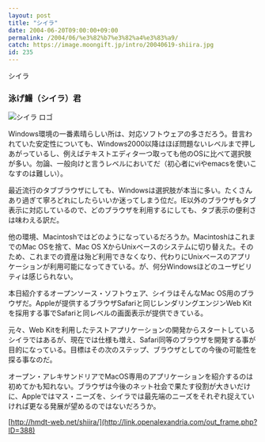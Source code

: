 ```yaml
---
layout: post
title: "シイラ"
date: 2004-06-20T09:00:00+09:00
permalink: /2004/06/%e3%82%b7%e3%82%a4%e3%83%a9/
catch: https://image.moongift.jp/intro/20040619-shiira.jpg
id: 235
---
```

シイラ  
<!--more-->

### 泳げ鱪（シイラ）君
  

![シイラ ロゴ](https://image.moongift.jp/intro/20040619-shiira.jpg "シイラ ロゴ")

  

Windows環境の一番素晴らしい所は、対応ソフトウェアの多さだろう。昔言われていた安定性についても、Windows2000以降はほぼ問題ないレベルまで押しあがっているし、例えばテキストエディタ一つ取っても他のOSに比べて選択肢が多い。勿論、一般向けと言うレベルにおいてだ（初心者にviやemacsを使いこなすのは難しい）。

  

最近流行のタブブラウザにしても、Windowsは選択肢が本当に多い。たくさんあり過ぎて寧ろどれにしたらいいか迷ってしまう位だ。IE以外のブラウザもタブ表示に対応しているので、どのブラウザを利用するにしても、タブ表示の便利さは味わえる訳だ。

  

他の環境、Macintoshではどのようになっているだろうか。MacintoshはこれまでのMac OSを捨て、Mac OS XからUnixベースのシステムに切り替えた。そのため、これまでの資産は殆ど利用できなくなり、代わりにUnixベースのアプリケーションが利用可能になってきている。が、何分Windowsほどのユーザビリティは感じられない。

  

本日紹介するオープンソース・ソフトウェア、シイラはそんなMac OS用のブラウザだ。Appleが提供するブラウザSafariと同じレンダリングエンジンWeb Kitを採用する事でSafariと同レベルの画面表示が提供できている。

  

元々、Web Kitを利用したテストアプリケーションの開発からスタートしているシイラではあるが、現在では仕様も増え、Safari同等のブラウザを開発する事が目的になっている。目標はその次のステップ、ブラウザとしての今後の可能性を探る事なのだ。

  

オープン・アレキサンドリアでMacOS専用のアプリケーションを紹介するのは初めてかも知れない。ブラウザは今後のネット社会で果たす役割が大きいだけに、Appleではマス・ニーズを、シイラでは最先端のニーズをそれぞれ捉えていければ更なる発展が望めるのではないだろうか。

  

[http://hmdt-web.net/shiira/](http://link.openalexandria.com/out_frame.php?ID=388)

